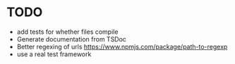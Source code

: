 TODO
====

* add tests for whether files compile
* Generate documentation from TSDoc
* Better regexing of urls https://www.npmjs.com/package/path-to-regexp
* use a real test framework
